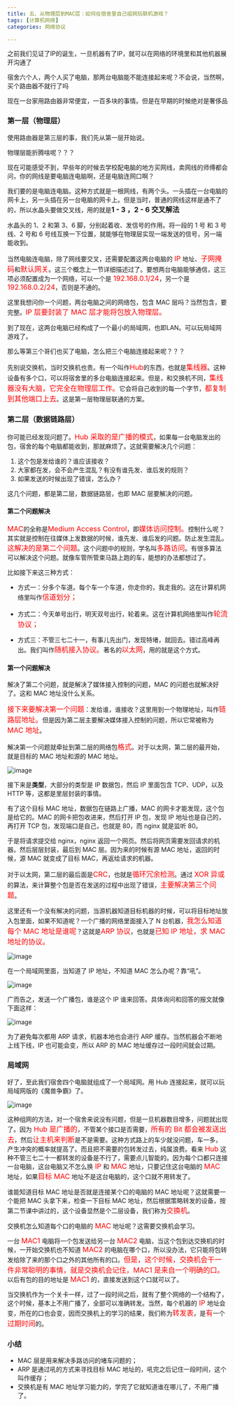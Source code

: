```yaml
---
title: 五、从物理层到MAC层：如何在宿舍里自己组网玩联机游戏？
tags: [计算机网络]
categories: 网络协议

---
```


之前我们见证了IP的诞生，一旦机器有了IP，就可以在网络的环境里和其他机器展开沟通了

宿舍六个人，两个人买了电脑，那两台电脑能不能连接起来呢？不会说，当然啊，买个路由器不就行了吗

现在一台家用路由器非常便宜，一百多块的事情。但是在早期的时候绝对是奢侈品

<!--more-->

### 第一层（物理层）

使用路由器是第三层的事，我们先从第一层开始说。

物理层能折腾啥呢？？？

现在可能感受不到，早些年的时候去学校配电脑的地方买网线，卖网线的师傅都会问，你的网线是要电脑连电脑啊，还是电脑连网口啊？

我们要的是电脑连电脑。这种方式就是一根网线，有两个头。一头插在一台电脑的网卡上，另一头插在另一台电脑的网卡上。但是当时，普通的网线这样是通不了的，所以水晶头要做交叉线，用的就是<font size =3 >**1 - 3 ，2 - 6 交叉解法**</font>

水晶头的 1、2 和第 3、6 脚，分别起着收、发信号的作用。将一段的 1 号 和 3 号线、2 号和 6 号线互换一下位置，就能够在物理层实现一端发送的信号，另一端能收到。

<p>当然电脑连电脑，除了网线要交叉，还需要配置这两台电脑的 <font size = 3 color= red>IP</font> 地址、<font size = 3 color= red>子网掩码</font>和<font size = 3 color= red>默认网关</font>。这三个概念上一节详细描述过了。要想两台电脑能够通信，这三项必须配置成为一个网络，可以一个是<font size = 3 color= red> 192.168.0.1/24</font>，另一个是<font size = 3 color= red> 192.168.0.2/24</font>，否则是不通的。</p>

<p>这里我想问你一个问题，两台电脑之间的网络包，包含 MAC 层吗？当然包含，要完整。<font size = 3 color= red>IP 层要封装了 MAC 层才能将包放入物理层。</font></p>

到了现在，这两台电脑已经构成了一个最小的局域网，也即LAN。可以玩局域网游戏了。

那么等第三个哥们也买了电脑，怎么把三个电脑连接起来呢？？？

<p>先别说交换机，当时交换机也贵。有一个叫作<font size = 3 color= red>Hub</font>的东西，也就是<font size = 3 color= red>集线器</font>。这种设备有多个口，可以将宿舍里的多台电脑连接起来。但是，和交换机不同，<font size = 3 color= red>集线器没有大脑，它完全在物理层工作。</font>它会将自己收到的每一个字节，<font size = 3 color= red>都复制到其他端口上去</font>。这是第一层物理层联通的方案。</p>

### 第二层（数据链路层）

<p>你可能已经发现问题了。<font size = 3 color= red>Hub 采取的是广播的模式</font>，如果每一台电脑发出的包，宿舍的每个电脑都能收到，那就麻烦了。这就需要解决几个问题：</p>

1. 这个包是发给谁的？谁应该接收？
2. 大家都在发，会不会产生混乱？有没有谁先发、谁后发的规则？
3. 如果发送的时候出现了错误，怎么办？

<p>这几个问题，都是第二层，数据链路层，也即 MAC 层要解决的问题。

#### 第二个问题解决

<font size = 3 color= red>MAC</font>的全称是<font size = 3 color= red>Medium Access Control</font>，即<font size = 3 color= red>媒体访问控制。</font>控制什么呢？其实就是控制在往媒体上发数据的时候，谁先发、谁后发的问题。防止发生混乱。<font size = 3 color= red>这解决的是第二个问题</font>。这个问题中的规则，学名叫<font size = 3 color= red>多路访问</font>。有很多算法可以解决这个问题。就像车管所管束马路上跑的车，能想的办法都想过了。</p>

<p>比如接下来这三种方式：</p>
<ul>
<li><p>方式一：分多个车道。每个车一个车道，你走你的，我走我的。这在计算机网络里叫作<font size = 3 color= red>信道划分；</font></p>
</li>
<li><p>方式二：今天单号出行，明天双号出行，轮着来。这在计算机网络里叫作<font size = 3 color= red>轮流协议；</font></p>
</li>
<li><p>方式三：不管三七二十一，有事儿先出门，发现特堵，就回去。错过高峰再出。我们叫作<font size = 3 color= red>随机接入协议。</font>著名的<font size = 3 color= red>以太网</font>，用的就是这个方式。</p>
</li>
</ul>

#### 第一个问题解决

<p>解决了第二个问题，就是解决了媒体接入控制的问题，MAC 的问题也就解决好了。这和 MAC 地址没什么关系。</p>
<p><font size = 3 color= red>接下来要解决第一个问题</font>：发给谁，谁接收？这里用到一个物理地址，叫作<font size = 3 color= red>链路层地址。</font>但是因为第二层主要解决媒体接入控制的问题，所以它常被称为<font size = 3 color= red>MAC 地址</font>。</p>

<p>解决第一个问题就牵扯到第二层的网络包<font size = 3 color= red>格式</font>。对于以太网，第二层的最开始，就是目标的 MAC 地址和源的 MAC 地址。</p>

![image](https://static001.geekbang.org/resource/image/ce/ed/cef93d665ca863fef40f7f854d5d33ed.jpg)

<p>接下来是<strong>类型</strong>，大部分的类型是 IP 数据包，然后 IP 里面包含 TCP、UDP，以及 HTTP 等，这都是里层封装的事情。</p>

<p>有了这个目标 MAC 地址，数据包在链路上广播，MAC 的网卡才能发现，这个包是给它的。MAC 的网卡把包收进来，然后打开 IP 包，发现 IP 地址也是自己的，再打开 TCP 包，发现端口是自己，也就是 80，而 nginx 就是监听 80。</p>

<p>于是将请求提交给 nginx，nginx 返回一个网页。然后将网页需要发回请求的机器。然后层层封装，最后到 MAC 层。因为来的时候有源 MAC 地址，返回的时候，源 MAC 就变成了目标 MAC，再返给请求的机器。</p>

<p>对于以太网，第二层的最后面是<font size = 3 color= red>CRC</font>，也就是<font size = 3 color= red>循环冗余检测</font>。通过 <font size = 3 color= red>XOR 异或</font>的算法，来计算整个包是否在发送的过程中出现了错误，<font size = 3 color= red>主要解决第三个问题</font>。</p>

<p>这里还有一个没有解决的问题，当源机器知道目标机器的时候，可以将目标地址放入包里面，如果不知道呢？一个广播的网络里面接入了 N 台机器，<font size = 3 color= red>我怎么知道每个 MAC 地址是谁呢</font>？这就是<font size = 3 color= red>ARP 协议</font>，也就是<font size = 3 color= red>已知 IP 地址，求 MAC 地址的协议。</font></p>

![image](https://static001.geekbang.org/resource/image/17/3d/17ac2f46ef531e2b4380300f10267e3d.jpg)

<p>在一个局域网里面，当知道了 IP 地址，不知道 MAC 怎么办呢？靠“吼”。</p>

![image](https://static001.geekbang.org/resource/image/5f/68/5fe88a40a8b5d507601968efb50ac668.jpg)

<p>广而告之，发送一个广播包，谁是这个 IP 谁来回答。具体询问和回答的报文就像下面这样：</p>

![image](https://static001.geekbang.org/resource/image/2b/2f/2bc53afb25515e96d0e646e297b1ce2f.jpg)

<p>为了避免每次都用 ARP 请求，机器本地也会进行 ARP 缓存。当然机器会不断地上线下线，IP 也可能会变，所以 ARP 的 MAC 地址缓存过一段时间就会过期。</p>

### 局域网

<p>好了，至此我们宿舍四个电脑就组成了一个局域网。用 Hub 连接起来，就可以玩局域网版的《魔兽争霸》了。</p>

![image](https://static001.geekbang.org/resource/image/33/ac/33d180e376439ca10e3f126eb2e36bac.jpg)

<p>这种组网的方法，对一个宿舍来说没有问题，但是一旦机器数目增多，问题就出现了。因为<font size = 3 color= red> Hub 是广播的</font>，不管某个接口是否需要，<font size = 3 color= red>所有的 Bit 都会被发送出去</font>，然后<font size = 3 color= red>让主机来判断</font>是不是需要。这种方式路上的车少就没问题，车一多，产生冲突的概率就提高了。而且把不需要的包转发过去，纯属浪费。看来 <font size = 3 color= red>Hub</font> 这种不管三七二十一都转发的设备是不行了，需要点儿智能的。因为每个口都只连接一台电脑，这台电脑又不怎么换<font size = 3 color= red> IP</font> 和 <font size = 3 color= red>MAC </font>地址，只要记住这台电脑的 <font size = 3 color= red>MAC</font> 地址，如果<font size = 3 color= red>目标 MAC</font> 地址不是这台电脑的，这个口就不用转发了。</p>

<p>谁能知道目标 MAC 地址是否就是连接某个口的电脑的 MAC 地址呢？这就需要一个能把 MAC 头拿下来，检查一下目标 MAC 地址，然后根据策略转发的设备，按第二节课中讲过的，这个设备显然是个二层设备，我们称为<font size = 3 color= red>交换机</font>。</p>

<p>交换机怎么知道每个口的电脑的<font size = 3 color= red> MAC</font> 地址呢？这需要交换机会学习。</p>
<p>一台 <font size = 3 color= red>MAC1</font> 电脑将一个包发送给另一台 <font size = 3 color= red>MAC2</font> 电脑，当这个包到达交换机的时候，一开始交换机也不知道 <font size = 3 color= red>MAC2</font> 的电脑在哪个口，所以没办法，它只能将包转发给除了来的那个口之外的其他所有的口。<font size = 3 color= red>但是，这个时候，交换机会干一件非常聪明的事情，就是交换机会记住，MAC1 是来自一个明确的口。</font>以后有包的目的地址是 <font size = 3 color= red>MAC1</font> 的，直接发送到这个口就可以了。</p>
<p>当交换机作为一个关卡一样，过了一段时间之后，就有了整个网络的一个结构了，这个时候，基本上不用广播了，全部可以准确转发。当然，每个机器的<font size = 3 color= red> IP</font> 地址会变，所在的口也会变，因而交换机上的学习的结果，我们称为<font size = 3 color= red>转发表</font>，是<font size = 3 color= red>有</font>一个<font size = 3 color= red>过期时间</font>的。</p>

### 小结

- MAC 层是用来解决多路访问的堵车问题的；
- ARP 是通过吼的方式来寻找目标 MAC 地址的，吼完之后记住一段时间，这个叫作缓存；
- 交换机是有 MAC 地址学习能力的，学完了它就知道谁在哪儿了，不用广播了。